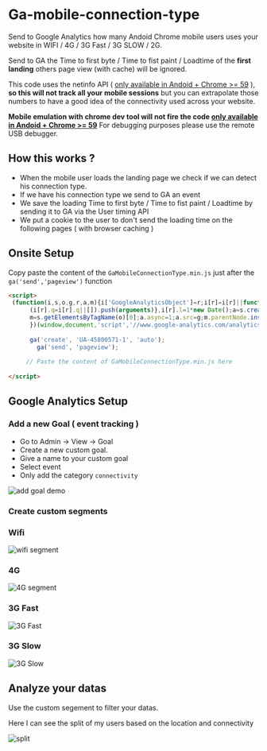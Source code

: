 # Ga-mobile-connection-type

Send to Google Analytics how many Andoid Chrome mobile users uses your website in WIFI / 4G / 3G Fast / 3G SLOW / 2G. 

Send to GA the Time to first byte / Time to fist paint / Loadtime of the **first landing** others page view (with cache) will be ignored. 

This code uses the netinfo API ( [only available in Andoid + Chrome >= 59](https://caniuse.com/#search=netinfo) ), **so this will not track all your mobile sessions** but you can extrapolate those numbers to have a good idea of the connectivity used across your website. 

**Mobile emulation with chrome dev tool will not fire the code [only available in Andoid + Chrome >= 59](https://caniuse.com/#search=netinfo)** 
For debugging purposes please use the remote USB debugger.


## How this works ? 

* When the mobile user loads the landing page we check if we can detect his connection type.
* If we have his connection type we send to GA an event 
* We save the loading Time to first byte / Time to fist paint / Loadtime  by sending it to GA via the User timing API 
* We put a cookie to the user to don't send the loading time on the following pages ( with browser caching )


## Onsite Setup 

Copy paste the content of the ```GaMobileConnectionType.min.js``` just after the ```ga('send','pageview')``` function

```html 
<script>
 (function(i,s,o,g,r,a,m){i['GoogleAnalyticsObject']=r;i[r]=i[r]||function(){
	  (i[r].q=i[r].q||[]).push(arguments)},i[r].l=1*new Date();a=s.createElement(o),
	  m=s.getElementsByTagName(o)[0];a.async=1;a.src=g;m.parentNode.insertBefore(a,m)
	  })(window,document,'script','//www.google-analytics.com/analytics.js','ga');
	
	  ga('create', 'UA-45800571-1', 'auto');
		ga('send', 'pageview');
    
     // Paste the content of GaMobileConnectionType.min.js here 
    
</script>
```
 
 ## Google Analytics Setup 
 
 ### Add a new Goal ( event tracking ) 
 
 * Go to Admin -> View -> Goal
 * Create a new custom goal.
 * Give a name to your custom goal
 * Select event
 * Only add the category ```connectivity``` 
 
 
 ![add goal demo](http://g.recordit.co/EeHRyN5gQh.gif "add goal demo")
 
 
 ### Create custom segments 
 
 ### Wifi 
 
 ![wifi segment](https://img4.hostingpics.net/pics/721278ScreenShot20170805at102905AM.png)
 
  ### 4G
 
 ![4G segment](https://img4.hostingpics.net/pics/954931GEe2hHP.png)
 
  ### 3G Fast
 
 ![3G Fast](https://img4.hostingpics.net/pics/604312GEe2JSU.png)
 
 ### 3G Slow 
 
 ![3G Slow](https://img4.hostingpics.net/pics/633207GEe3gO0.png)
 
 
## Analyze your datas 

Use the custom segement to filter your datas. 

Here I can see the split of my users based on the location and connectivity 

![split](https://img4.hostingpics.net/pics/475243GEe5dZ2.png)



